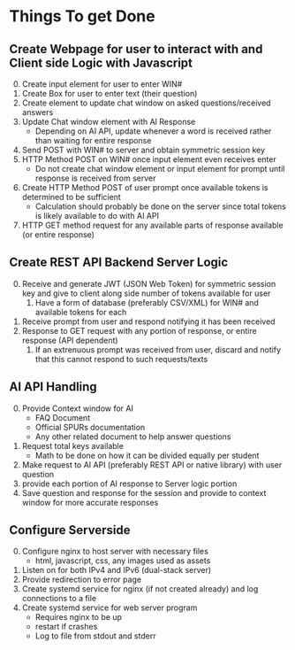 # Things To get Done

## Create Webpage for user to interact with and Client side Logic with Javascript
0. Create input element for user to enter WIN#
1. Create Box for user to enter text (their question)
2. Create element to update chat window on asked questions/received
answers
3. Update Chat window element with AI Response
    * Depending on AI API, update whenever a word is received rather than 
    waiting for entire response
4. Send POST with WIN# to server and obtain symmetric session key
5. HTTP Method POST on WIN# once input element even receives enter
    * Do not create chat window element or input element for prompt
    until response is received from server
6. Create HTTP Method POST of user prompt once available tokens is determined to be sufficient
    * Calculation should probably be done on the server since total tokens
    is likely available to do with AI API
5. HTTP GET method request for any available parts of response available
(or entire response)

## Create REST API Backend Server Logic
0. Receive and generate JWT (JSON Web Token) for symmetric session key
and give to client along side number of tokens available for user
    1. Have a form of database (preferably CSV/XML) for WIN# and 
    available tokens for each
1. Receive prompt from user and respond notifying it has been received
2. Response to GET request with any portion of response, or entire 
response (API dependent)
    1. If an extrenuous prompt was received from user, discard
    and notify that this cannot respond to such requests/texts

## AI API Handling 
0. Provide Context window for AI
    * FAQ Document
    * Official SPURs documentation
    * Any other related document to help answer questions
1. Request total keys available
    * Math to be done on how it can be divided equally per student
2. Make request to AI API (preferably REST API or native library) with
user question
3. provide each portion of AI response to Server logic portion
4. Save question and response for the session and provide to
context window for more accurate responses

## Configure Serverside 
0. Configure nginx to host server with necessary files
    * html, javascript, css, any images used as assets
1. Listen on for both IPv4 and IPv6 (dual-stack server)
2. Provide redirection to error page
3. Create systemd service for nginx (if not created already) and log
connections to a file
4. Create systemd service for web server program
    * Requires nginx to be up
    * restart if crashes
    * Log to file from stdout and stderr
